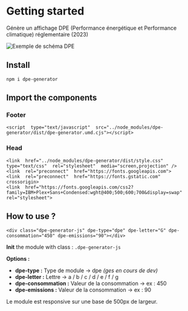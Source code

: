 # Getting started

Génère un affichage DPE (Performance énergétique et Performance climatique) réglementaire (2023)

![Exemple de schéma DPE ](https://i.postimg.cc/QxTS2zPj/Capture-d-e-cran-2023-07-19-a-09-35-28.png)

## Install

    npm i dpe-generator

## Import the components

### Footer

    <script  type="text/javascript"  src="../node_modules/dpe-generator/dist/dpe-generator.umd.cjs"></script>
    
### Head

    <link  href="../node_modules/dpe-generator/dist/style.css"  type="text/css"  rel="stylesheet"  media="screen,projection" />
    <link  rel="preconnect"  href="https://fonts.googleapis.com">
	<link  rel="preconnect"  href="https://fonts.gstatic.com"  crossorigin>
	<link  href="https://fonts.googleapis.com/css2?family=IBM+Plex+Sans+Condensed:wght@400;500;600;700&display=swap" rel="stylesheet">
    
## How to use ?

    <div class="dpe-generator-js" dpe-type="dpe" dpe-letter="G" dpe-consommation="450" dpe-emissions="90"></div>

**Init** the module with class : `.dpe-generator-js`

**Options :** 
- **dpe-type :** Type de module -> dpe *(ges en cours de dev)*
- **dpe-letter :** Lettre -> a / b /  c /  d /  e /  f /  g
- **dpe-consommation :** Valeur de la consommation -> ex : 450
- **dpe-emissions :** Valeur de la consommation -> ex : 90

Le module est responsive sur une base de 500px de largeur. 